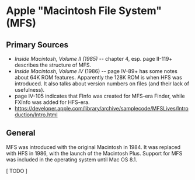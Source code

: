 ﻿# Apple "Macintosh File System" (MFS) #

## Primary Sources ##

- _Inside Macintosh, Volume II (1985)_ -- chapter 4, esp. page II-119+ describes the structure
  of MFS.
- _Inside Macintosh, Volume IV_ (1986) -- page IV-89+ has some notes about 64K ROM features.
Apparently the 128K ROM is when HFS was introduced.  It also talks about version numbers on
files (and their lack of usefulness).
- page IV-105 indicates that FInfo was created for MFS-era Finder, while FXInfo was added
for HFS-era.
- https://developer.apple.com/library/archive/samplecode/MFSLives/Introduction/Intro.html

## General ##

MFS was introduced with the original Macintosh in 1984.  It was replaced with HFS in 1986, with
the launch of the Macintosh Plus.  Support for MFS was included in the operating system until
Mac OS 8.1.

[ TODO ]
